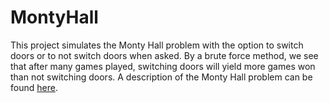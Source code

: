 # MontyHall
This project simulates the Monty Hall problem with the option to switch doors or to not switch doors when asked. By a brute force method, we see that after many games played, switching doors will yield more games won than not switching doors. A description of the Monty Hall problem can be found <a href="https://en.wikipedia.org/wiki/Monty_Hall_problem">here</a>.
